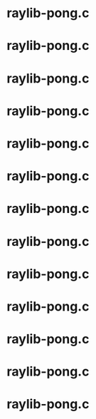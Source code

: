 # raylib-pong.c
# raylib-pong.c
# raylib-pong.c
# raylib-pong.c
# raylib-pong.c
# raylib-pong.c
# raylib-pong.c
# raylib-pong.c
# raylib-pong.c
# raylib-pong.c
# raylib-pong.c
# raylib-pong.c
# raylib-pong.c

